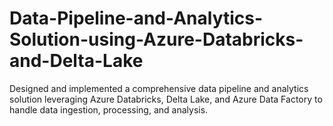 # Data-Pipeline-and-Analytics-Solution-using-Azure-Databricks-and-Delta-Lake
Designed and implemented a comprehensive data pipeline and analytics solution leveraging Azure Databricks, Delta Lake, and Azure Data Factory to handle data ingestion, processing, and analysis.
